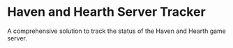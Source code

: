 # Haven and Hearth Server Tracker

A comprehensive solution to track the status of the Haven and Hearth game server. 
